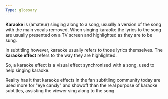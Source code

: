 ```yaml
---
Type: glossary
---
```


**Karaoke** is (amateur) singing along to a song, usually a version of the song with the main vocals removed. When singing karaoke the lyrics to the song are usually presented on a TV screen and highlighted as they are to be sung.

In subtitling however, karaoke usually refers to those lyrics themselves. The **karaoke effect**  refers to the way they are highlighted.

So, a karaoke effect is a visual effect synchronised with a song, used to help singing karaoke.

Reality has it that karaoke effects in the fan subtitling community today are used more for "eye candy" and showoff than the real purpose of karaoke subtitles, assisting the viewer sing along to the song.

